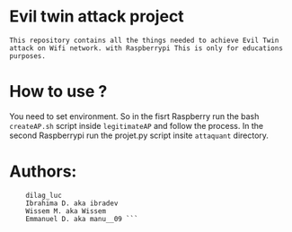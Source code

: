 # Evil twin attack project

	This repository contains all the things needed to achieve Evil Twin attack on Wifi network. with Raspberrypi This is only for educations purposes.
	
# How to use ?

You need to set environment. So in the fisrt Raspberry run the bash `createAP.sh` script inside `legitimateAP` and follow the process. In the second Raspberrypi run the projet.py script insite `attaquant` directory.

# Authors: 
```
	dilag_luc
	Ibrahima D. aka ibradev
	Wissem M. aka Wissem
	Emmanuel D. aka manu__09 ```
